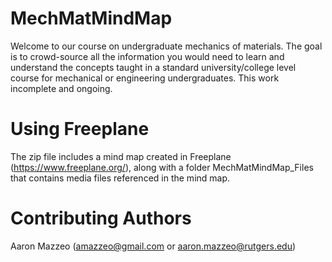 # MechMatMindMap
Welcome to our course on undergraduate mechanics of materials. The goal is to crowd-source all the information you would need to learn and understand the concepts taught in a standard university/college level course for mechanical or engineering undergraduates. This work incomplete and ongoing.
# Using Freeplane
The zip file includes a mind map created in Freeplane (https://www.freeplane.org/), along with a folder MechMatMindMap_Files that contains media files referenced in the mind map.
# Contributing Authors
Aaron Mazzeo (amazzeo@gmail.com or aaron.mazzeo@rutgers.edu)
